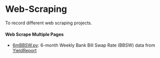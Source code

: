 # Web-Scraping
To record different web scraping projects.
#### Web Scrape Multiple Pages
- [6mBBSW.py](https://github.com/Dexter-WOO/Web-Scraping/blob/main/6mBBSW.py): 6-month Weekly Bank Bill Swap Rate (BBSW) data from [YieldReport](https://www.yieldreport.com.au/category/bank-billswaps/weekly-bank-billswaps/) 
